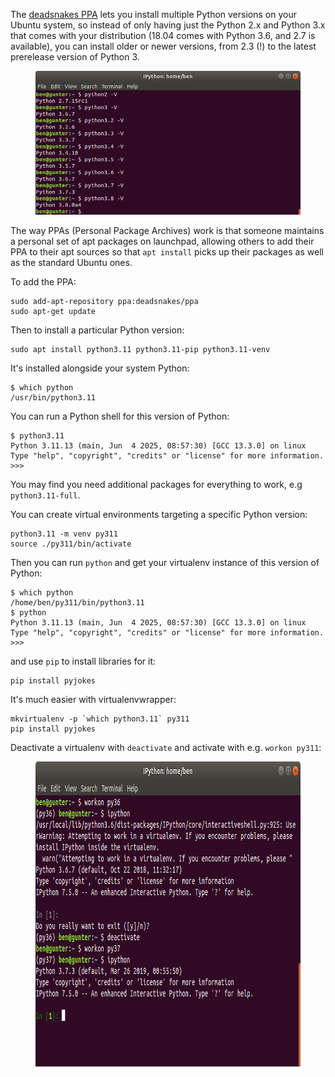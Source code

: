 The [deadsnakes PPA](https://launchpad.net/~deadsnakes/+archive/ubuntu/ppa) lets you install
multiple Python versions on your Ubuntu system, so instead of only having just the Python 2.x and
Python 3.x that comes with your distribution (18.04 comes with Python 3.6, and 2.7 is available),
you can install older or newer versions, from 2.3 (!) to the latest prerelease version of Python 3.

<figure class="wp-block-image">
<img src="images/Screenshot-from-2019-05-18-22-48-48.png" />
</figure>

The way PPAs (Personal Package Archives) work is that someone maintains a personal set of apt
packages on launchpad, allowing others to add their PPA to their apt sources so that `apt install`
picks up their packages as well as the standard Ubuntu ones.

To add the PPA:

```
sudo add-apt-repository ppa:deadsnakes/ppa
sudo apt-get update
```

Then to install a particular Python version:

```
sudo apt install python3.11 python3.11-pip python3.11-venv
```

It's installed alongside your system Python:

```
$ which python
/usr/bin/python3.11
```

You can run a Python shell for this version of Python:

```
$ python3.11
Python 3.11.13 (main, Jun  4 2025, 08:57:30) [GCC 13.3.0] on linux
Type "help", "copyright", "credits" or "license" for more information.
>>>
```

You may find you need additional packages for everything to work, e.g `python3.11-full`.

You can create virtual environments targeting a specific Python version:

```
python3.11 -m venv py311
source ./py311/bin/activate
```

Then you can run `python` and get your virtualenv instance of this version of Python:

```
$ which python
/home/ben/py311/bin/python3.11
$ python
Python 3.11.13 (main, Jun  4 2025, 08:57:30) [GCC 13.3.0] on linux
Type "help", "copyright", "credits" or "license" for more information.
>>>
```

and use `pip` to install libraries for it:

```
pip install pyjokes
```

It's much easier with virtualenvwrapper:

```
mkvirtualenv -p `which python3.11` py311
pip install pyjokes
```

Deactivate a virtualenv with `deactivate` and activate with e.g. `workon py311`:

<figure class="wp-block-image">
<img src="images/Screenshot-from-2019-05-21-11-48-23.png" class="wp-image-104" decoding="async"
loading="lazy" sizes="auto, (max-width: 734px) 100vw, 734px" width="734" height="488" />
</figure>